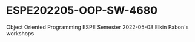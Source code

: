 # ESPE202205-OOP-SW-4680
Object Oriented Programming ESPE Semester 2022-05-08
Elkin Pabon's workshops
